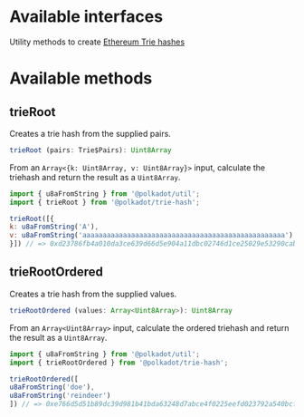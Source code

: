 # Available interfaces

Utility methods to create [Ethereum Trie hashes](https://github.com/ethereum/wiki/wiki/Patricia-Tree)


# Available methods

## trieRoot

Creates a trie hash from the supplied pairs.

```js
trieRoot (pairs: Trie$Pairs): Uint8Array
```


From an `Array<{k: Uint8Array, v: Uint8Array}>` input, calculate the triehash and return the result as a `Uint8Array`.

```js
import { u8aFromString } from '@polkadot/util';
import { trieRoot } from '@polkadot/trie-hash';

trieRoot([{
k: u8aFromString('A'),
v: u8aFromString('aaaaaaaaaaaaaaaaaaaaaaaaaaaaaaaaaaaaaaaaaaaaaaaaaa')
}]) // => 0xd23786fb4a010da3ce639d66d5e904a11dbc02746d1ce25029e53290cabf28ab
```

## trieRootOrdered

Creates a trie hash from the supplied values.

```js
trieRootOrdered (values: Array<Uint8Array>): Uint8Array
```


From an `Array<Uint8Array>` input, calculate the ordered triehash and return the result as a `Uint8Array`.

```js
import { u8aFromString } from '@polkadot/util';
import { trieRootOrdered } from '@polkadot/trie-hash';

trieRootOrdered([
u8aFromString('doe'),
u8aFromString('reindeer')
]) // => 0xe766d5d51b89dc39d981b41bda63248d7abce4f0225eefd023792a540bcffee3
```

